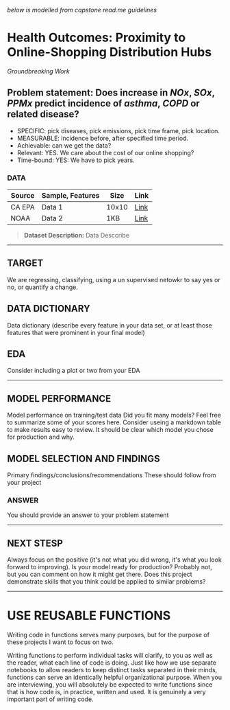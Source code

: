 _below is modelled from capstone read.me guidelines_
# Health Outcomes: Proximity to Online-Shopping Distribution Hubs
_Groundbreaking Work_

## Problem statement: Does increase in _NOx_, _SOx_, _PPMx_ predict incidence of _asthma_, _COPD_ or related disease? 
* SPECIFIC: pick diseases, pick emissions, pick time frame, pick location.
* MEASURABLE: incidence before, after specified time period. 
* Achievable: can we get the data? 
* Relevant: YES. We care about the cost of our online shopping? 
* Time-bound: YES: We have to pick years. 

### DATA

Source  | Sample, Features | Size  | Link 
---     | ---         | ---   | ---
CA EPA  | Data 1      | 10x10 | [Link](./intro-to-probability.pdf)
NOAA    | Data 2      | 1KB   | [Link](./starter-code.ipynb)

> **Dataset Description:** Data Desccribe 
----

## TARGET 
We are regressing, classifying, using a un supervised netowkr to say yes or no, or quantify a change. 

## DATA DICTIONARY 
Data dictionary (describe every feature in your data set, or at least those features that were prominent in your final model)

## EDA 
Consider including a plot or two from your EDA

---
## MODEL PERFORMANCE 
Model performance on training/test data
Did you fit many models? Feel free to summarize some of your scores here.
Consider useing a markdown table to make results easy to review.
It should be clear which model you chose for production and why.

## MODEL SELECTION AND FINDINGS
Primary findings/conclusions/recommendations
These should follow from your project

### ANSWER 
You should provide an answer to your problem statement

---
## NEXT STESP 
Always focus on the positive (it's not what you did wrong, it's what you look forward to improving).
Is your model ready for production? Probably not, but you can comment on how it might get there.
Does this project demonstrate skills that you think could be applied to similar problems?

---
# USE REUSABLE FUNCTIONS
Writing code in functions serves many purposes, but for the purpose of these projects I want to focus on two.

Writing functions to perform individual tasks will clarify, to you as well as the reader, what each line of code is doing. Just like how we use separate notebooks to allow readers to keep distinct tasks separated in their minds, functions can serve an identically helpful organizational purpose.
When you are interviewing, you will absolutely be expected to write functions since that is how code is, in practice, written and used. It is genuinely a very important part of writing code.
